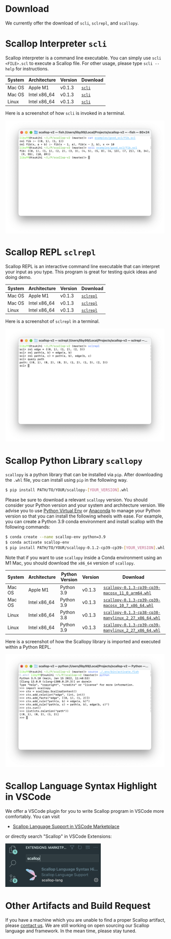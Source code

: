 # Download

We currently offer the download of `scli`, `sclrepl`, and `scallopy`.

# Scallop Interpreter `scli`

Scallop interpreter is a command line executable.
You can simply use `scli <FILE>.scl` to execute a Scallop file.
For other usage, please type `scli --help` for instructions.

| System | Architecture | Version | Download                                                   |
|--------|--------------|---------|------------------------------------------------------------|
| Mac OS | Apple M1     | v0.1.3  | [`scli`](/artifacts/scli/arm64-apple-darwin/v0.1.3/scli)   |
| Mac OS | Intel x86_64 | v0.1.3  | [`scli`](/artifacts/scli/x86_64-apple-darwin/v0.1.3/scli)  |
| Linux  | Intel x86_64 | v0.1.3  | [`scli`](/artifacts/scli/x86_64-linux-unknown/v0.1.3/scli) |

Here is a screenshot of how `scli` is invoked in a terminal.

<div class="center">
  <img src="/img/scli-screenshot.png" width="500px" />
</div>

# Scallop REPL `sclrepl`

Scallop REPL is an interactive command line executable that can
interpret your input as you type.
This program is great for testing quick ideas and doing demo.

| System | Architecture | Version | Download                                                            |
|--------|--------------|---------|---------------------------------------------------------------------|
| Mac OS | Apple M1     | v0.1.3  | [`sclrepl`](/artifacts/sclrepl/arm64-apple-darwin/v0.1.3/sclrepl)   |
| Mac OS | Intel x86_64 | v0.1.3  | [`sclrepl`](/artifacts/sclrepl/x86_64-apple-darwin/v0.1.3/sclrepl)  |
| Linux  | Intel x86_64 | v0.1.3  | [`sclrepl`](/artifacts/sclrepl/x86_64-linux-unknown/v0.1.3/sclrepl) |

Here is a screenshot of `sclrepl` in a terminal.

<div class="center">
  <img src="/img/sclrepl-screenshot.png" width="500px" />
</div>

# Scallop Python Library `scallopy`

`scallopy` is a python library that can be installed via `pip`.
After downloading the `.whl` file, you can install using `pip` in the following way.

``` bash
$ pip install PATH/TO/YOUR/scallopy-[YOUR_VERSION].whl
```

Please be sure to download a relevant `scallopy` version.
You should consider your Python version and your system and architecture version.
We advise you to use [Python Virtual Env](#) or [Anaconda](#) to manage your Python version
so that you can install the following wheels with ease.
For example, you can create a Python 3.9 conda environment and install scallop with the following
commands:

``` bash
$ conda create --name scallop-env python=3.9
$ conda activate scallop-env
$ pip install PATH/TO/YOUR/scallopy-0.1.2-cp39-cp39-[YOUR_VERSION].whl
```

Note that if you want to use `scallopy` inside a Conda environment using an M1 Mac, you should
download the `x86_64` version of `scallopy`.

| System | Architecture | Python Version | Version | Download |
|--------|--------------|----------------|---------|----------|
| Mac OS | Apple M1     | Python 3.9     | v0.1.3  | [`scallopy-0.1.3-cp39-cp39-macosx_11_0_arm64.whl`](/artifacts/scallopy/scallopy-0.1.3-cp39-cp39-macosx_11_0_arm64.whl)   |
| Mac OS | Intel x86_64 | Python 3.9     | v0.1.3  | [`scallopy-0.1.3-cp39-cp39-macosx_10_7_x86_64.whl`](/artifacts/scallopy/scallopy-0.1.3-cp39-cp39-macosx_10_7_x86_64.whl)  |
| Linux  | Intel x86_64 | Python 3.8     | v0.1.3  | [`scallopy-0.1.3-cp38-cp38-manylinux_2_27_x86_64.whl`](/artifacts/scallopy/scallopy-0.1.3-cp38-cp38-manylinux_2_27_x86_64.whl) |
| Linux  | Intel x86_64 | Python 3.9     | v0.1.3  | [`scallopy-0.1.3-cp39-cp39-manylinux_2_27_x86_64.whl`](/artifacts/scallopy/scallopy-0.1.3-cp39-cp39-manylinux_2_27_x86_64.whl) |

Here is a screenshot of how the Scallopy library is imported and executed within a Python REPL.

<div class="center">
  <img src="/img/scallopy-screenshot.png" width="500px" />
</div>

# Scallop Language Syntax Highlight in VSCode

We offer a VSCode plugin for you to write Scallop program in VSCode more comfortably.
You can visit

- [Scallop Language Support in VSCode Marketplace](https://marketplace.visualstudio.com/items?itemName=scallop-lang.scallop)

or directly search "Scallop" in VSCode Extensions:

<div class="center">
  <img src="/img/scallop-vscode-marketplace.png" width="300px" />
</div>

# Other Artifacts and Build Request

If you have a machine which you are unable to find a proper Scallop artifact, please
[contact us](/contact.html).
We are still working on open sourcing our Scallop language and framework.
In the mean time, please stay tuned.
